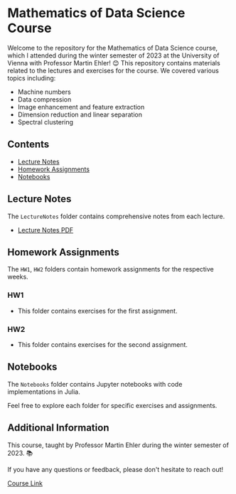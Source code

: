 # Mathematics of Data Science Course

Welcome to the repository for the Mathematics of Data Science course, which I attended during the winter semester of 2023 at the University of Vienna with Professor Martin Ehler! 😊 This repository contains materials related to the lectures and exercises for the course. We covered various topics including:

- Machine numbers
- Data compression
- Image enhancement and feature extraction
- Dimension reduction and linear separation
- Spectral clustering

## Contents

- [Lecture Notes](#Lecture-Notes)
- [Homework Assignments](#Homework-Assignments)
- [Notebooks](#Notebooks)

## Lecture Notes

The `LectureNotes` folder contains comprehensive notes from each lecture.

- [Lecture Notes PDF](LectureNotes/Math_of_Data_Science_Lecture_Notes.pdf)

## Homework Assignments

The `HW1`, `HW2` folders contain homework assignments for the respective weeks.

### HW1

- This folder contains exercises for the first assignment.

### HW2

- This folder contains exercises for the second assignment.

## Notebooks

The `Notebooks` folder contains Jupyter notebooks with code implementations in Julia.

Feel free to explore each folder for specific exercises and assignments.

## Additional Information

This course, taught by Professor Martin Ehler during the winter semester of 2023. 📚

If you have any questions or feedback, please don't hesitate to reach out!

[Course Link](https://ufind.univie.ac.at/en/course.html?lv=053611&semester=2023W)
